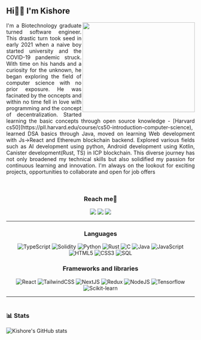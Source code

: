 ## Hi👋🏻 I'm Kishore
 
 <img align="right" width="300" height="240"   src="https://images.squarespace-cdn.com/content/v1/5769fc401b631bab1addb2ab/1541580611624-TE64QGKRJG8SWAIUS7NS/ke17ZwdGBToddI8pDm48kPoswlzjSVMM-SxOp7CV59BZw-zPPgdn4jUwVcJE1ZvWQUxwkmyExglNqGp0IvTJZamWLI2zvYWH8K3-s_4yszcp2ryTI0HqTOaaUohrI8PI6FXy8c9PWtBlqAVlUS5izpdcIXDZqDYvprRqZ29Pw0o/coding-freak.gif">
 
 <p align='justify'>
 I'm a Biotechnology graduate turned software engineer. This drastic turn took seed in early 2021 when a naive boy started university and the COVID-19 pandemic struck. With time on his hands and a curiosity for the unknown, he began exploring the field of computer science with no prior exposure. He was facinated by the ocncepts and within no time fell in love with programming and the concept of decentralization. Started learning the basic concepts through open source knowledge - [Harvard cs50](https://pll.harvard.edu/course/cs50-introduction-computer-science), learned DSA basics through Java, moved on learning Web development with Js->React and Ethereum blockchain backend. Explored various fields such as AI development using python, Android development using Kotlin, Canister development(Rust, TS) in ICP blockchain. This diverse journey has not only broadened my technical skills but also solidified my passion for continuous learning and innovation. I'm always on the lookout for exciting projects, opportunities to collaborate and open for job offers
</p>

<br>

### <p align='center'>Reach me📩</p>
<div align='center'>

[<img 	src="https://img.shields.io/badge/Gmail-D14836?style=for-the-badge&logo=gmail&logoColor=white" />](https://mail.google.com/mail/?view=cm&fs=1&to=kishore07kzr@gmail.com)
[<img src="https://img.shields.io/badge/Twitter-1DA1F2?style=for-the-badge&logo=twitter&logoColor=white" />](https://twitter.com/kishorevb07) [<img src="https://img.shields.io/badge/LinkedIn-0077B5?style=for-the-badge&logo=linkedin&logoColor=white" />](https://www.linkedin.com/in/kishore-vb)
</div>

<hr>

### <p align='center'>Languages</p>
<div align='center'>
 
![TypeScript](https://img.shields.io/badge/-TypeScript-3178C6?&logo=typescript&style=plastic&logoColor=white) ![Solidity](https://img.shields.io/badge/-Solidity-white?&logo=Solidity&logoColor=black&style=plastic)  ![Python](https://img.shields.io/badge/-Python-FFE261?&logo=Python&style=plastic) ![Rust](https://img.shields.io/badge/-Rust-white?&logo=Rust&logoColor=black&style=plastic) ![C](https://img.shields.io/badge/-6A9DD3?&logo=c&style=plastic&logoColor=white) ![Java](https://img.shields.io/badge/-Java-orange?&logo=Java&style=plastic)   ![JavaScript](https://img.shields.io/badge/-JavaScript-F7DF1E?&logo=javascript&logoColor=black&style=plastic)  ![HTML5](https://img.shields.io/badge/-HTML5-E34F26?&logo=html5&logoColor=white&style=plastic) ![CSS3](https://img.shields.io/badge/-CSS3-1572B6?&logo=css3&style=plastic) ![SQL](https://img.shields.io/badge/-SQL-white?&logo=sql&style=plastic)

</div>

### <p align='center'>Frameworks and libraries</p>
<div align='center'>

![React](https://img.shields.io/badge/-React-58C4DC?&logo=react&logoColor=white) ![TailwindCSS](https://img.shields.io/badge/-Tailwind-38BDF8?&logo=tailwindcss&logoColor=white) ![NextJS](https://img.shields.io/badge/-NextJS-white?&logo=nextdotjs&logoColor=black) ![Redux](https://img.shields.io/badge/-Redux-764ABC?&logo=redux) ![NodeJS](https://img.shields.io/badge/-NodeJs-3E9638?&logo=nodedotjs&logoColor=white) ![Tensorflow](https://img.shields.io/badge/-Tensorflow-FF6F00?&logo=Tensorflow&logoColor=white) ![Scikit-learn](https://img.shields.io/badge/-scikit_learn-F7931E?&logo=scikitlearn&logoColor=white)

</div>

<hr>


#
<!--
<details>
 <summary><h3>👨‍💻 Kishore's Coding Journey</h3></summary>
  I didn't have much exposure during my schooling days because I always opted for life science fields. However, after joining university, the COVID-19 pandemic hit, and I was at home most of the time. So, I started to explore various fields outside my domain, and one such field was Computer Science. I found out that I really loved programming and was fascinated with the field of Computer Science, especially with Web3. The concept of decentralization, defi really resonated with me.
-->
### 📊 Stats

![Kishore's GitHub stats](https://github-readme-stats.vercel.app/api?username=kishorevb70&show_icons=true&theme=gruvbox&hide=issues,contribs)

<!-- ![GitHub Streak](https://streak-stats.demolab.com?user=kishorevb70&theme=gruvbox&border_radius=4.5) -->

